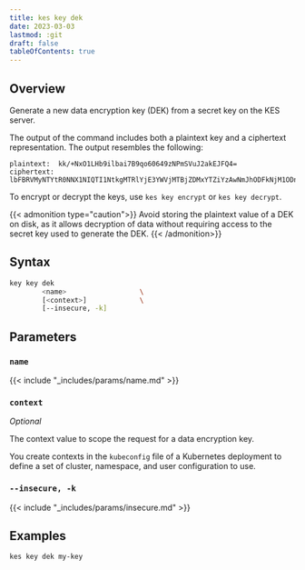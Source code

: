 ```yaml
---
title: kes key dek
date: 2023-03-03
lastmod: :git
draft: false
tableOfContents: true
---
```


## Overview

Generate a new data encryption key (DEK) from a secret key on the KES server.

The output of the command includes both a plaintext key and a ciphertext representation.
The output resembles the following:

```
plaintext:  kk/+NxO1LHb9ilbai7B9qo60649zNPmSVuJ2akEJFQ4=
ciphertext: lbFBRVMyNTYtR0NNX1NIQTI1NtkgMTRlYjE3YWVjMTBjZDMxYTZiYzAwNmJhODFkNjM1ODnEEKOclQFBMYNZ3dVJPCrldAHEDLkZD9YgLpFW77+8b8Qw7Tn/6tFhyYUoFzS4+jYv8ty/Y5bqKzU6lPUEq/O8xEnYs92wEyvdSfTpTDEH8a8Q
```

To encrypt or decrypt the keys, use `kes key encrypt` or `kes key decrypt`.

{{< admonition type="caution">}}
Avoid storing the plaintext value of a DEK on disk, as it allows decryption of data without requiring access to the secret key used to generate the DEK.
{{< /admonition>}}

## Syntax

```sh
key key dek
        <name>                  \
        [<context>]             \
        [--insecure, -k]
```

## Parameters

### `name`

{{< include "_includes/params/name.md" >}}

### `context`

_Optional_

The context value to scope the request for a data encryption key.

You create contexts in the `kubeconfig` file of a Kubernetes deployment to define a set of cluster, namespace, and user configuration to use.

### `--insecure, -k`

{{< include "_includes/params/insecure.md" >}}

## Examples

```sh {.copy}
kes key dek my-key
```